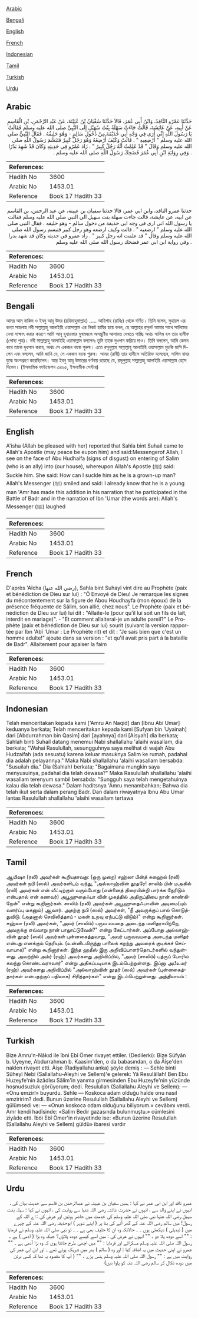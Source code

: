 [Arabic](#arabic)

[Bengali](#bengali)

[English](#english)

[French](#french)

[Indonesian](#indonesian)

[Tamil](#tamil)

[Turkish](#turkish)

[Urdu](#urdu)

## Arabic


<div dir="rtl" lang="ar" style={{fontSize:'larger',backgroundColor:'#f8f9fa',padding:20}}>
حَدَّثَنَا عَمْرٌو النَّاقِدُ، وَابْنُ أَبِي عُمَرَ، قَالاَ حَدَّثَنَا سُفْيَانُ بْنُ عُيَيْنَةَ، عَنْ عَبْدِ الرَّحْمَنِ، بْنِ الْقَاسِمِ عَنْ أَبِيهِ، عَنْ عَائِشَةَ، قَالَتْ جَاءَتْ سَهْلَةُ بِنْتُ سُهَيْلٍ إِلَى النَّبِيِّ صلى الله عليه وسلم فَقَالَتْ يَا رَسُولَ اللَّهِ إِنِّي أَرَى فِي وَجْهِ أَبِي حُذَيْفَةَ مِنْ دُخُولِ سَالِمٍ - وَهُوَ حَلِيفُهُ ‏.‏ فَقَالَ النَّبِيُّ صلى الله عليه وسلم ‏"‏ أَرْضِعِيهِ ‏"‏ ‏.‏ قَالَتْ وَكَيْفَ أُرْضِعُهُ وَهُوَ رَجُلٌ كَبِيرٌ فَتَبَسَّمَ رَسُولُ اللَّهِ صلى الله عليه وسلم وَقَالَ ‏"‏ قَدْ عَلِمْتُ أَنَّهُ رَجُلٌ كَبِيرٌ ‏"‏ ‏.‏ زَادَ عَمْرٌو فِي حَدِيثِهِ وَكَانَ قَدْ شَهِدَ بَدْرًا ‏.‏ وَفِي رِوَايَةِ ابْنِ أَبِي عُمَرَ فَضَحِكَ رَسُولُ اللَّهِ صلى الله عليه وسلم ‏.‏
</div>
<div style={{backgroundColor:'#f8f9fa',padding:20, marginBottom: 10}}><table> <thead> <tr> <th>References:</th> <th></th> </tr> </thead> <tbody><tr><td>Hadith No</td><td>3600</td></tr><tr><td>Arabic No</td><td>1453.01</td></tr><tr><td>Reference</td><td>Book 17 Hadith 33</td></tr></tbody></table></div>


<div dir="rtl" lang="ar" style={{fontSize:'larger',backgroundColor:'#f8f9fa',padding:20}}>
حدثنا عمرو الناقد، وابن ابي عمر، قالا حدثنا سفيان بن عيينة، عن عبد الرحمن، بن القاسم عن ابيه، عن عايشة، قالت جاءت سهلة بنت سهيل الى النبي صلى الله عليه وسلم فقالت يا رسول الله اني ارى في وجه ابي حذيفة من دخول سالم - وهو حليفه . فقال النبي صلى الله عليه وسلم " ارضعيه " . قالت وكيف ارضعه وهو رجل كبير فتبسم رسول الله صلى الله عليه وسلم وقال " قد علمت انه رجل كبير " . زاد عمرو في حديثه وكان قد شهد بدرا . وفي رواية ابن ابي عمر فضحك رسول الله صلى الله عليه وسلم
</div>
<div style={{backgroundColor:'#f8f9fa',padding:20, marginBottom: 10}}><table> <thead> <tr> <th>References:</th> <th></th> </tr> </thead> <tbody><tr><td>Hadith No</td><td>3600</td></tr><tr><td>Arabic No</td><td>1453.01</td></tr><tr><td>Reference</td><td>Book 17 Hadith 33</td></tr></tbody></table></div>

## Bengali


<div dir="ltr" lang="bn" style={{fontSize:'larger',backgroundColor:'#f8f9fa',padding:20}}>
আমর আন্‌ নাকিদ ও ইবনু আবূ উমর (রহিমাহুমাল্লাহ) ..... আয়িশাহ (রাযিঃ) থেকে বর্ণিত। তিনি বলেন, সুহায়ল এর কন্যা সাহলাহ নবী সাল্লাল্লাহু আলাইহি ওয়াসাল্লাম এর নিকট হাযির হয়ে বলল, হে আল্লাহর রসূল! আমার সাথে সালিমের দেখা সাক্ষাৎ করার কারণে আমি আবূ হুযায়ফার মুখমণ্ডলে অসন্তুষ্টির আলামত দেখতে পাচ্ছি অথচ সালিম হল তার হালীফ (পোষ্য পুত্র)। নবী সাল্লাল্লাহু আলাইহি ওয়াসাল্লাম বললেনঃ তুমি তাকে দুধপান করিয়ে দাও। তিনি বললেন, আমি কেমন করে তাকে দুধপান করাব, অথচ সে একজন বয়স্ক পুরুষ। এতে রসূলুল্লাহ সাল্লাল্লাহু আলাইহি ওয়াসাল্লাম মুচকি হাসি দিলেন এবং বললেন, আমি জানি যে, সে একজন বয়স্ক পুরুষ। আমর (রাবী) তার হাদীসে অতিরিক্ত বলেছেন, সালিম বাদর যুদ্ধে অংশগ্রহণ করেছিলেন। আর ইবনু আবূ উমারের বর্ণনায় রয়েছে যে, রসূলুল্লাহ সাল্লাল্লাহু আলাইহি ওয়াসাল্লাম হেসে দিলেন। (ইসলামিক ফাউন্ডেশন ৩৪৬৫, ইসলামীক সেন্টার)
</div>
<div style={{backgroundColor:'#f8f9fa',padding:20, marginBottom: 10}}><table> <thead> <tr> <th>References:</th> <th></th> </tr> </thead> <tbody><tr><td>Hadith No</td><td>3600</td></tr><tr><td>Arabic No</td><td>1453.01</td></tr><tr><td>Reference</td><td>Book 17 Hadith 33</td></tr></tbody></table></div>

## English


<div dir="ltr" lang="en" style={{fontSize:'larger',backgroundColor:'#f8f9fa',padding:20}}>
A'isha (Allah be pleased with her) reported that Sahla bint Suhail came to Allah's Apostle (may peace be eupon him) and said:Messengerof Allah, I see on the face of Abu Hudhaifa (signs of disgust) on entering of Salim (who is an ally) into (our house), whereupon Allah's Apostle (ﷺ) said: Suckle him. She said: How can I suckle him as he is a grown-up man? Allah's Messenger (ﷺ) smiled and said: I already know that he is a young man 'Amr has made this addition in his narration that he participated in the Battle of Badr and in the narration of Ibn 'Umar (the words are): Allah's Messenger (ﷺ) laughed
</div>
<div style={{backgroundColor:'#f8f9fa',padding:20, marginBottom: 10}}><table> <thead> <tr> <th>References:</th> <th></th> </tr> </thead> <tbody><tr><td>Hadith No</td><td>3600</td></tr><tr><td>Arabic No</td><td>1453.01</td></tr><tr><td>Reference</td><td>Book 17 Hadith 33</td></tr></tbody></table></div>

## French


<div dir="ltr" lang="fr" style={{fontSize:'larger',backgroundColor:'#f8f9fa',padding:20}}>
D'après 'Aïcha (رضي الله عنها), Sahla bint Suhayl vint dire au Prophète (paix et bénédiction de Dieu sur lui) : "Ô Envoyé de Dieu! Je remarque les signes du mécontentement sur la figure de Abou Houdhayfa (mon époux) de la présence fréquente de Sâlim, son allié, chez nous". Le Prophète (paix et bénédiction de Dieu sur lui) lui dit : "Allaite-le (pour qu'il lui soit un fils de lait, interdit en mariage)". - "Et comment allaiterai-je un adulte pareil?" Le Prophète (paix et bénédiction de Dieu sur lui) sourit (suivant la version rapportée par Ibn 'Abî 'Umar : Le Prophète rit) et dit : "Je sais bien que c'est un homme adulte!" ajoute dans sa version : "et qu'il avait pris part à la bataille de Badr". Allaitement pour apaiser la faim
</div>
<div style={{backgroundColor:'#f8f9fa',padding:20, marginBottom: 10}}><table> <thead> <tr> <th>References:</th> <th></th> </tr> </thead> <tbody><tr><td>Hadith No</td><td>3600</td></tr><tr><td>Arabic No</td><td>1453.01</td></tr><tr><td>Reference</td><td>Book 17 Hadith 33</td></tr></tbody></table></div>

## Indonesian


<div dir="ltr" lang="id" style={{fontSize:'larger',backgroundColor:'#f8f9fa',padding:20}}>
Telah menceritakan kepada kami ['Amru An Naqid] dan [Ibnu Abi Umar] keduanya berkata; Telah menceritakan kepada kami [Sufyan bin 'Uyainah] dari [Abdurrahman bin Qasim] dari [ayahnya] dari [Aisyah] dia berkata; Sahlah binti Suhail datang menemui Nabi shallallahu 'alaihi wasallam, dia berkata; "Wahai Rasulullah, sesungguhnya saya melihat di wajah Abu Hudzaifah (ada sesuatu) karena keluar masuknya Salim ke rumah, padahal dia adalah pelayannya." Maka Nabi shallallahu 'alaihi wasallam bersabda: "Susuilah dia." Dia (Sahlah) berkata; "Bagaimana mungkin saya menyusuinya, padahal dia telah dewasa?" Maka Rasulullah shallallahu 'alaihi wasallam terenyum sambil bersabda: "Sungguh saya telah mengetahuinya kalau dia telah dewasa." Dalam haditsnya 'Amru menambahkan; Bahwa dia telah ikut serta dalam perang Badr. Dan dalam riwayatnya Ibnu Abu Umar lantas Rasulullah shallallahu 'alaihi wasallam tertawa
</div>
<div style={{backgroundColor:'#f8f9fa',padding:20, marginBottom: 10}}><table> <thead> <tr> <th>References:</th> <th></th> </tr> </thead> <tbody><tr><td>Hadith No</td><td>3600</td></tr><tr><td>Arabic No</td><td>1453.01</td></tr><tr><td>Reference</td><td>Book 17 Hadith 33</td></tr></tbody></table></div>

## Tamil


<div dir="ltr" lang="ta" style={{fontSize:'larger',backgroundColor:'#f8f9fa',padding:20}}>
ஆயிஷா (ரலி) அவர்கள் கூறியதாவது: (ஒரு முறை) சஹ்லா பின்த் சுஹைல் (ரலி) அவர்கள் நபி (ஸல்) அவர்களிடம் வந்து, "அல்லாஹ்வின் தூதரே! சாலிம் பின் மஅகில் (ரலி) அவர்கள் என் வீட்டிற்குள் வரும்போது (என்னைத் திரையின்றி பார்க்க நேரிடும் என்பதால் என் கணவர்) அபூஹுதைஃபா வின் முகத்தில் அதிருப்தியை நான் காண்கிறேன்" என்று கூறினார்கள். சாலிம் (ரலி) அவர்கள் அபூஹுதைஃபாவின் அடிமை(யும் வளர்ப்பு மகனும்) ஆவார். அதற்கு நபி (ஸல்) அவர்கள், "நீ அவருக்குப் பால் கொடுத்துவிடு. (அதனால் செவிலித்தாய் - மகன் உறவு ஏற்பட்டு விடும்)" என்று கூறினார்கள். சஹ்லா (ரலி) அவர்கள், "அவர் (சாலிம்) பருவ வயதை அடைந்த மனிதராயிற்றே, அவருக்கு எவ்வாறு நான் பாலூட்டுவேன்?" என்று கேட்டார்கள். அப்போது அல்லாஹ்வின் தூதர் (ஸல்) அவர்கள் புன்னகைத்தவாறு, "அவர் பருவவயதை அடைந்த மனிதர் என்பது எனக்கும் தெரியும். (உன்னிடமிருந்து பாலைக் கறந்து அவரைக் குடிக்கச் செய்வாயாக)" என்று கூறினார்கள். இந்த ஹதீஸ் இரு அறிவிப்பாளர்தொடர்களில் வந்துள்ளது. அவற்றில் அம்ர் (ரஹ்) அவர்களது அறிவிப்பில், "அவர் (சாலிம்) பத்ருப் போரில் கலந்து கொண்டவராவார்" என்று அதிகப்படியாக இடம்பெற்றுள்ளது. இப்னு அபீஉமர் (ரஹ்) அவர்களது அறிவிப்பில் "அல்லாஹ்வின் தூதர் (ஸல்) அவர்கள் (புன்னகைத்தார்கள் என்பதற்குப் பதிலாக) சிரித்தார்கள்" என்று இடம்பெற்றுள்ளது. அத்தியாயம் :
</div>
<div style={{backgroundColor:'#f8f9fa',padding:20, marginBottom: 10}}><table> <thead> <tr> <th>References:</th> <th></th> </tr> </thead> <tbody><tr><td>Hadith No</td><td>3600</td></tr><tr><td>Arabic No</td><td>1453.01</td></tr><tr><td>Reference</td><td>Book 17 Hadith 33</td></tr></tbody></table></div>

## Turkish


<div dir="ltr" lang="tr" style={{fontSize:'larger',backgroundColor:'#f8f9fa',padding:20}}>
Bize Amru'n-Nâkıd ile îbni Ebî Ömer rivayet ettiler. (Dedilerki): Bize Süfyân b. Uyeyne, Abdurrahman b. Kaasim'den, o da babasından, o da Âîşe'den naklen rivayet etti. Âişe (Radiyallahu anka) şöyle demiş : — Sehle binti Süheyl Nebi (Sallallahu-Aleyhi ve Sellem)'e gelerek: Yâ Resulâllah! Ben Ebu Huzeyfe'nin âzâdlısı Sâlim'in yanıma girmesinden Ebu Huzeyfe'nin yüzünde hoşnudsuzluk görüyorum; dedi. Resulullah (Sallallahu Aleyhi ve Sellem): — «Onu emzir!» buyurdu. Sehle — Koskoca adam olduğu halde onu nasıl emziririm? dedi. Bunun üzerine Resulullah (Sallallahu Aleyhi ve Sellem) gülümsedi ve: — «Onun koskoca odam olduğunu biliyorum.» cevâbını verdi. Amr kendi hadîsinde: «Salim Bedir gazasında bulunmuştu.» cümlesini ziyâde etti. îböi Ebî Ömer'in rivayetinde ise: «Bunun üzerine Resulullah (Sallallahu Aleyhi ve Sellem) güldü» ibaresi vardır
</div>
<div style={{backgroundColor:'#f8f9fa',padding:20, marginBottom: 10}}><table> <thead> <tr> <th>References:</th> <th></th> </tr> </thead> <tbody><tr><td>Hadith No</td><td>3600</td></tr><tr><td>Arabic No</td><td>1453.01</td></tr><tr><td>Reference</td><td>Book 17 Hadith 33</td></tr></tbody></table></div>

## Urdu


<div dir="rtl" lang="ur" style={{fontSize:'larger',backgroundColor:'#f8f9fa',padding:20}}>
عمرو ناقد اور ابن ابی عمر نے کہا : ہمیں سفیان بن عیینہ نے عبدالرحمٰن بن قاسم سے حدیث بیان کی ، انہوں نے اپنے والد سے ، انہوں نے حضرت عائشہ رضی اللہ عنہا سے روایت کی ، انہوں نے کہا : سہلہ بنت سہیل رضی اللہ عنہا نبی صلی اللہ علیہ وسلم کی خدمت میں حاضر ہوئیں اور عرض کی : اے اللہ کے رسول! میں سالم رضی اللہ عنہ کے گھر آنے کی بنا پر ( اپنے شوہر ) ابوحذیفہ رضی اللہ عنہ کے چہرے میں ( تبدیلی ) دیکھتی ہوں ۔ ۔ حالانکہ وہ ان کا حلیف بھی ہے ۔ ۔ تو نبی صلی اللہ علیہ وسلم نے فرمایا : "" اسے دودھ پلا دو ۔ "" انہوں نے عرض کی : میں اسے کیسے دودھ پلاؤں؟ جبکہ وہ بڑا ( آدمی ) ہے ۔ رسول اللہ صلی اللہ علیہ وسلم مسکرائے اور فرمایا : "" میں اچھی طرح جانتا ہوں کہ وہ بڑا آدمی ہے ۔ "" عمرو نے اپنی حدیث میں یہ اضافہ کیا : اور وہ ( سالم ) بدر میں شریک ہوئے تھے ۔ اور ابن ابی عمر کی روایت میں ہے : "" رسول اللہ صلی اللہ علیہ وسلم ہنس پڑے ۔ "" ( آپ کا مقصود یہ تھا کہ کسی برتن میں دودھ نکال کر سالم رضی اللہ عنہ کو پلوا دیں)
</div>
<div style={{backgroundColor:'#f8f9fa',padding:20, marginBottom: 10}}><table> <thead> <tr> <th>References:</th> <th></th> </tr> </thead> <tbody><tr><td>Hadith No</td><td>3600</td></tr><tr><td>Arabic No</td><td>1453.01</td></tr><tr><td>Reference</td><td>Book 17 Hadith 33</td></tr></tbody></table></div>